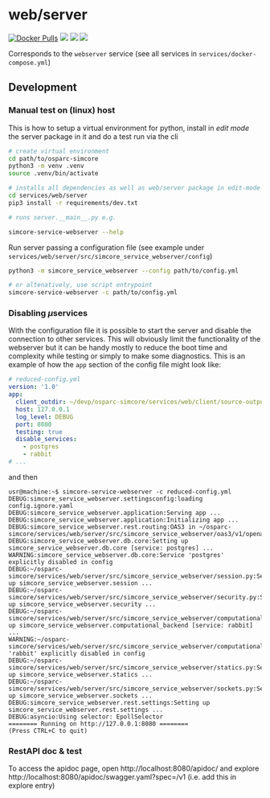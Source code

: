 # web/server

[![Docker Pulls](https://img.shields.io/docker/pulls/itisfoundation/webserver.svg)](https://hub.docker.com/r/itisfoundation/webserver/tags)
[![](https://images.microbadger.com/badges/image/itisfoundation/webserver.svg)](https://microbadger.com/images/itisfoundation/webserver "More on service image in registry")
[![](https://images.microbadger.com/badges/version/itisfoundation/webserver.svg)](https://microbadger.com/images/itisfoundation/webserver "More on service image in registry")
[![](https://images.microbadger.com/badges/commit/itisfoundation/webserver.svg)](https://microbadger.com/images/itisfoundation/webserver "More on service image in registry")

Corresponds to the ```webserver``` service (see all services in ``services/docker-compose.yml``)


## Development

### Manual test on (linux) host

This is how to setup a virtual environment for python, install in *edit mode* the server package
in it and do a test run via the cli
```bash
# create virtual environment
cd path/to/osparc-simcore
python3 -m venv .venv
source .venv/bin/activate

# installs all dependencies as well as web/server package in edit-mode
cd services/web/server
pip3 install -r requirements/dev.txt

# runs server.__main__.py e.g.

simcore-service-webserver --help
```

Run server passing a configuration file (see example under ``services/web/server/src/simcore_service_webserver/config``)
```bash
python3 -m simcore_service_webserver --config path/to/config.yml

# or altenatively, use script entrypoint
simcore-service-webserver -c path/to/config.yml
```

### Disabling $\mu$services

With the configuration file it is possible to start the server and disable the connection to other services. This will obviously limit the functionality of the webserver but
it can be handy mostly to reduce the boot time and complexity while testing or simply to make some
diagnostics. This is an example of how the ``app`` section of the config file might look like:

```yaml
# reduced-config.yml
version: '1.0'
app:
  client_outdir: ~/devp/osparc-simcore/services/web/client/source-output
  host: 127.0.0.1
  log_level: DEBUG
  port: 8080
  testing: true
  disable_services:
    - postgres
    - rabbit
# ...
```
and then

```console
usr@machine:~$ simcore-service-webserver -c reduced-config.yml
DEBUG:simcore_service_webserver.settingsconfig:loading config.ignore.yaml
DEBUG:simcore_service_webserver.application:Serving app ...
DEBUG:simcore_service_webserver.application:Initializing app ...
DEBUG:simcore_service_webserver.rest.routing:OAS3 in ~/osparc-simcore/services/web/server/src/simcore_service_webserver/oas3/v1/openapi.yaml
DEBUG:simcore_service_webserver.db.core:Setting up simcore_service_webserver.db.core [service: postgres] ...
WARNING:simcore_service_webserver.db.core:Service 'postgres' explicitly disabled in config
DEBUG:~/osparc-simcore/services/web/server/src/simcore_service_webserver/session.py:Setting up simcore_service_webserver.session ...
DEBUG:~/osparc-simcore/services/web/server/src/simcore_service_webserver/security.py:Setting up simcore_service_webserver.security ...
DEBUG:~/osparc-simcore/services/web/server/src/simcore_service_webserver/computational_backend.py:Setting up simcore_service_webserver.computational_backend [service: rabbit] ...
WARNING:~/osparc-simcore/services/web/server/src/simcore_service_webserver/computational_backend.py:Service 'rabbit' explicitly disabled in config
DEBUG:~/osparc-simcore/services/web/server/src/simcore_service_webserver/statics.py:Setting up simcore_service_webserver.statics ...
DEBUG:~/osparc-simcore/services/web/server/src/simcore_service_webserver/sockets.py:Setting up simcore_service_webserver.sockets ...
DEBUG:simcore_service_webserver.rest.settings:Setting up simcore_service_webserver.rest.settings ...
DEBUG:asyncio:Using selector: EpollSelector
======== Running on http://127.0.0.1:8080 ========
(Press CTRL+C to quit)
```

### RestAPI doc & test

To access the apidoc page, open http://localhost:8080/apidoc/ and explore http://localhost:8080/apidoc/swagger.yaml?spec=/v1 (i.e. add this in explore entry)
